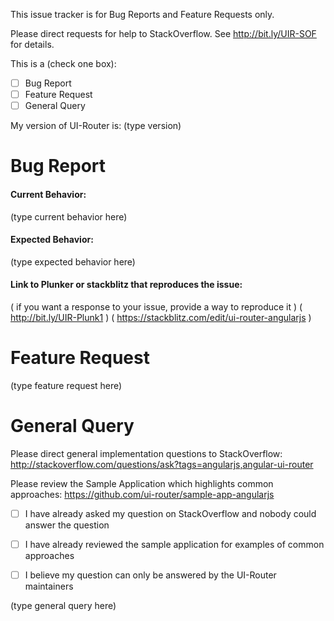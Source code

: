 This issue tracker is for Bug Reports and Feature Requests only.

Please direct requests for help to StackOverflow.
See http://bit.ly/UIR-SOF for details.

This is a (check one box):

- [ ] Bug Report
- [ ] Feature Request
- [ ] General Query

My version of UI-Router is: (type version)

# Bug Report

#### Current Behavior:

(type current behavior here)

#### Expected Behavior:

(type expected behavior here)

#### Link to Plunker or stackblitz that reproduces the issue:

( if you want a response to your issue, provide a way to reproduce it )
( http://bit.ly/UIR-Plunk1 )
( https://stackblitz.com/edit/ui-router-angularjs )

# Feature Request

(type feature request here)

# General Query

Please direct general implementation questions to StackOverflow:
http://stackoverflow.com/questions/ask?tags=angularjs,angular-ui-router

Please review the Sample Application which highlights common approaches:
https://github.com/ui-router/sample-app-angularjs

- [ ] I have already asked my question on StackOverflow and nobody could answer the question

- [ ] I have already reviewed the sample application for examples of common approaches

- [ ] I believe my question can only be answered by the UI-Router maintainers

(type general query here)
